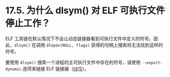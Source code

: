# 17.5. 为什么 dlsym() 对 ELF 可执行文件停止工作？

ELF 工具链在默认情况下不会让动态链接器看到可执行文件中定义的符号。因此，`dlsym()` 在调用 `dlopen(NULL, flags)` 获得的句柄上搜索将无法找到这样的符号。

要使用 `dlsym()` 搜索一个进程的主可执行文件中存在的符号，请使用 `--export-dynamic` 选项来链接 ELF 链接器（[ld(1)](https://www.freebsd.org/cgi/man.cgi?query=ld&sektion=1&format=html)）。
